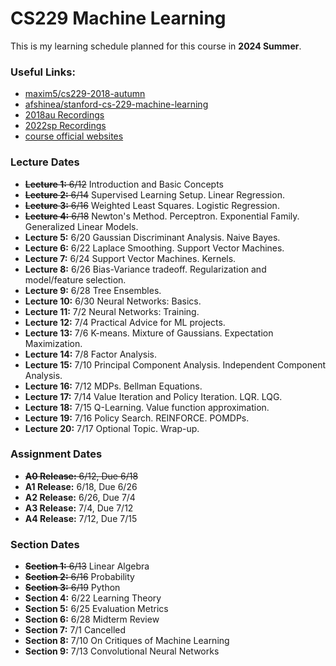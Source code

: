 # CS229 Machine Learning
This is my learning schedule planned for this course in **2024 Summer**. 

### Useful Links:
- [maxim5/cs229-2018-autumn](https://github.com/maxim5/cs229-2018-autumn)
- [afshinea/stanford-cs-229-machine-learning](https://github.com/afshinea/stanford-cs-229-machine-learning)
- [2018au Recordings](https://www.youtube.com/watch?v=jGwO_UgTS7I&list=PLoROMvodv4rMiGQp3WXShtMGgzqpfVfbU)
- [2022sp Recordings](https://www.youtube.com/watch?v=Bl4Feh_Mjvo&list=PLoROMvodv4rNyWOpJg_Yh4NSqI4Z4vOYy)
- [course official websites](https://cs229.stanford.edu/)


### Lecture Dates

- ~~**Lecture 1:** 6/12~~  Introduction and Basic Concepts
- ~~**Lecture 2:** 6/14~~  Supervised Learning Setup. Linear Regression.
- ~~**Lecture 3:** 6/16~~  Weighted Least Squares. Logistic Regression.
- ~~**Lecture 4:** 6/18~~  Newton's Method. Perceptron. Exponential Family. Generalized Linear Models.
- **Lecture 5:** 6/20  Gaussian Discriminant Analysis. Naive Bayes.
- **Lecture 6:** 6/22  Laplace Smoothing. Support Vector Machines.
- **Lecture 7:** 6/24  Support Vector Machines. Kernels.
- **Lecture 8:** 6/26  Bias-Variance tradeoff. Regularization and model/feature selection.
- **Lecture 9:** 6/28  Tree Ensembles.
- **Lecture 10:** 6/30  Neural Networks: Basics.
- **Lecture 11:** 7/2  Neural Networks: Training.
- **Lecture 12:** 7/4  Practical Advice for ML projects.
- **Lecture 13:** 7/6  K-means. Mixture of Gaussians. Expectation Maximization.
- **Lecture 14:** 7/8  Factor Analysis.
- **Lecture 15:** 7/10  Principal Component Analysis. Independent Component Analysis.
- **Lecture 16:** 7/12  MDPs. Bellman Equations.
- **Lecture 17:** 7/14  Value Iteration and Policy Iteration. LQR. LQG.
- **Lecture 18:** 7/15  Q-Learning. Value function approximation.
- **Lecture 19:** 7/16  Policy Search. REINFORCE. POMDPs.
- **Lecture 20:** 7/17  Optional Topic. Wrap-up.

### Assignment Dates

- ~~**A0 Release:** 6/12, Due 6/18~~
- **A1 Release:** 6/18, Due 6/26
- **A2 Release:** 6/26, Due 7/4
- **A3 Release:** 7/4, Due 7/12
- **A4 Release:** 7/12, Due 7/15

### Section Dates

- ~~**Section 1:** 6/13~~  Linear Algebra
- ~~**Section 2:** 6/16~~  Probability
- ~~**Section 3:** 6/19~~  Python
- **Section 4:** 6/22  Learning Theory
- **Section 5:** 6/25  Evaluation Metrics
- **Section 6:** 6/28  Midterm Review
- **Section 7:** 7/1  Cancelled
- **Section 8:** 7/10  On Critiques of Machine Learning
- **Section 9:** 7/13  Convolutional Neural Networks
